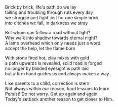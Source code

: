 Brick by brick, life's path do we lay  
toiling and troubling through ruts every day  
we struggle and fight just for one simple brick  
into ditches we fall, in darkness we stray  
  
But whom can follow a road without light?  
Why walk into shadow towards eternal night?  
A lamp overhead which only needs just a word  
accept the help, let the flame burn  
  
With stone fired hot, clay mixes with gold  
a path upwards is revealed, solid road is forged  
no longer by blinded eyesight is path laid  
but a firm hand guides us and always makes a way  
  
Like parents to a child, correction is stern  
Not always within our reason, hard lessons to learn  
Persist! Do not worry. Get up again and again  
Today's setback another reason to get closer to Him.  

